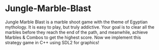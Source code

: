# Jungle-Marble-Blast
Jungle Marble Blast is a marble shoot game with the theme of Egyptian mythology. It is easy to play, but truly addictive. Your goal is to clear all the marbles before they reach the end of the path, and meanwhile, achieve Marbles &amp; Combos to get the highest score. Now we implement this strategy game in C++ using SDL2 for graphics!
